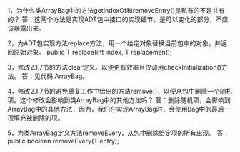1，为什么类ArrayBag中的方法getIndexOf和removeEntry()是私有的不是共有的？
    答：这两个方法是实现ADT包中接口的实现细节，是可以变化的部分，不应该暴露出来。

2，为ADT包实现方法replace方法，用一个给定对象替换当前包中的对象，并返回原始对象。
    public T replace(int index, T replacement);

3，修改2.1.7节的方法clear定义。以便更有效率且仅调用checkInitialization()方法。
    答：见代码 ArrayBag。

4，修改2.1.7节的避免重复工作中给出的方法remove()，以便从包中删除一个随机项。这个修改会影响到类ArrayBag中的其他方法吗？
    答：删除随机项，会影响到ArrayBag中的其他方法，因为，我们在实现ArrayBag时，会使用Bag中的最后一项填充被删除的项。

5，为类ArrayBag定义方法removeEvery，从包中删除给定项的所有出现。
    答：public boolean removeEvery(T entry);